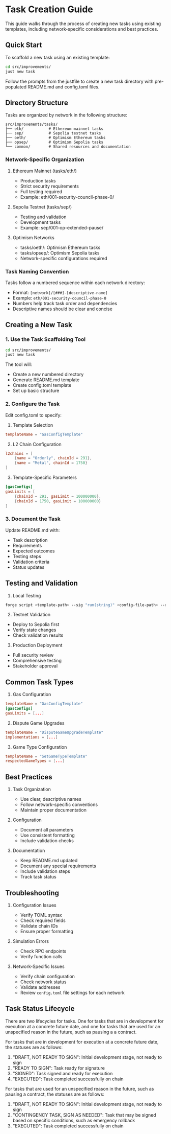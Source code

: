 # Task Creation Guide

This guide walks through the process of creating new tasks using existing templates, including network-specific considerations and best practices.

## Quick Start

To scaffold a new task using an existing template:

```bash
cd src/improvements/
just new task
```

Follow the prompts from the justfile to create a new task directory with pre-populated README.md and config.toml files.

## Directory Structure

Tasks are organized by network in the following structure:

```
src/improvements/tasks/
├── eth/           # Ethereum mainnet tasks
├── sep/           # Sepolia testnet tasks
├── oeth/          # Optimism Ethereum tasks
├── opsep/         # Optimism Sepolia tasks
└── common/        # Shared resources and documentation
```

### Network-Specific Organization

1. Ethereum Mainnet (tasks/eth/)
   - Production tasks
   - Strict security requirements
   - Full testing required
   - Example: eth/001-security-council-phase-0/

2. Sepolia Testnet (tasks/sep/)
   - Testing and validation
   - Development tasks
   - Example: sep/001-op-extended-pause/

3. Optimism Networks
   - tasks/oeth/: Optimism Ethereum tasks
   - tasks/opsep/: Optimism Sepolia tasks
   - Network-specific configurations required

### Task Naming Convention

Tasks follow a numbered sequence within each network directory:
- Format: `[network]/[###]-[descriptive-name]`
- Example: `eth/001-security-council-phase-0`
- Numbers help track task order and dependencies
- Descriptive names should be clear and concise

## Creating a New Task

### 1. Use the Task Scaffolding Tool

```bash
cd src/improvements/
just new task
```

The tool will:
- Create a new numbered directory
- Generate README.md template
- Create config.toml template
- Set up basic structure

### 2. Configure the Task

Edit config.toml to specify:

1. Template Selection
```toml
templateName = "GasConfigTemplate"
```

2. L2 Chain Configuration
```toml
l2chains = [
    {name = "Orderly", chainId = 291},
    {name = "Metal", chainId = 1750}
]
```

3. Template-Specific Parameters
```toml
[gasConfigs]
gasLimits = [
    {chainId = 291, gasLimit = 100000000},
    {chainId = 1750, gasLimit = 100000000}
]
```

### 3. Document the Task

Update README.md with:
- Task description
- Requirements
- Expected outcomes
- Testing steps
- Validation criteria
- Status updates

## Testing and Validation

1. Local Testing
```bash
forge script <template-path> --sig "run(string)" <config-file-path> --rpc-url devnet -vvv
```

2. Testnet Validation
- Deploy to Sepolia first
- Verify state changes
- Check validation results

3. Production Deployment
- Full security review
- Comprehensive testing
- Stakeholder approval

## Common Task Types

1. Gas Configuration
```toml
templateName = "GasConfigTemplate"
[gasConfigs]
gasLimits = [...]
```

2. Dispute Game Upgrades
```toml
templateName = "DisputeGameUpgradeTemplate"
implementations = [...]
```

3. Game Type Configuration
```toml
templateName = "SetGameTypeTemplate"
respectedGameTypes = [...]
```

## Best Practices

1. Task Organization
   - Use clear, descriptive names
   - Follow network-specific conventions
   - Maintain proper documentation

2. Configuration
   - Document all parameters
   - Use consistent formatting
   - Include validation checks

3. Documentation
   - Keep README.md updated
   - Document any special requirements
   - Include validation steps
   - Track task status

## Troubleshooting

1. Configuration Issues
   - Verify TOML syntax
   - Check required fields
   - Validate chain IDs
   - Ensure proper formatting


2. Simulation Errors
   - Check RPC endpoints
   - Verify function calls

3. Network-Specific Issues
   - Verify chain configuration
   - Check network status
   - Validate addresses
   - Review `config.toml` file settings for each network

## Task Status Lifecycle

There are two lifecycles for tasks. One for tasks that are in development for execution at a concrete future date, and one for tasks that are used for an unspecified reason in the future, such as pausing a a contract.

For tasks that are in development for execution at a concrete future date, the statuses are as follows:

1. "DRAFT, NOT READY TO SIGN": Initial development stage, not ready to sign
2. "READY TO SIGN": Task ready for signature
3. "SIGNED": Task signed and ready for execution
4. "EXECUTED": Task completed successfully on chain

For tasks that are used for an unspecified reason in the future, such as pausing a contract, the statuses are as follows:

1. "DRAFT, NOT READY TO SIGN": Initial development stage, not ready to sign
2. "CONTINGENCY TASK, SIGN AS NEEDED": Task that may be signed based on specific conditions, such as emergency rollback
3. "EXECUTED": Task completed successfully on chain